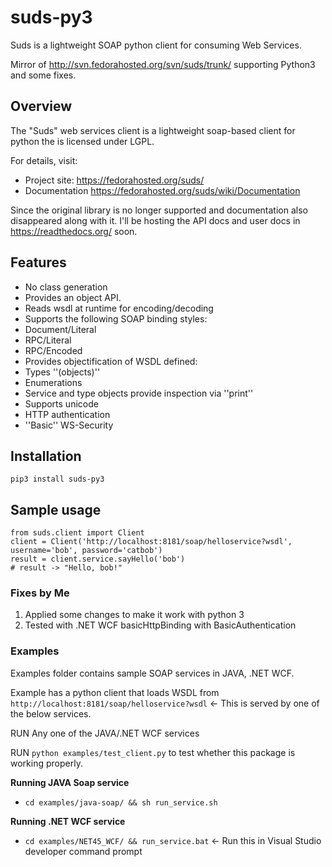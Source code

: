 suds-py3
========

Suds is a lightweight SOAP python client for consuming Web Services.

Mirror of http://svn.fedorahosted.org/svn/suds/trunk/ supporting Python3 and some fixes.

## Overview
The "Suds" web services client is a lightweight soap-based client for python the is licensed under LGPL.

For details, visit:
  * Project site: https://fedorahosted.org/suds/
  * Documentation https://fedorahosted.org/suds/wiki/Documentation

Since the original library is no longer supported and documentation also disappeared along with it.
I'll be hosting the API docs and user docs in https://readthedocs.org/ soon.

## Features
* No class generation
* Provides an object API.
* Reads wsdl at runtime for encoding/decoding
* Supports the following SOAP binding styles:
* Document/Literal
* RPC/Literal
* RPC/Encoded
* Provides objectification of WSDL defined:
* Types ''(objects)''
* Enumerations
* Service and type objects provide inspection via ''print''
* Supports unicode
* HTTP authentication
* ''Basic'' WS-Security

## Installation
```
pip3 install suds-py3
```

## Sample usage
```
from suds.client import Client
client = Client('http://localhost:8181/soap/helloservice?wsdl', username='bob', password='catbob')
result = client.service.sayHello('bob')
# result -> "Hello, bob!"
```

### Fixes by Me
1. Applied some changes to make it work with python 3
2. Tested with .NET WCF basicHttpBinding with BasicAuthentication

### Examples
Examples folder contains sample SOAP services in JAVA, .NET WCF.

Example has a python client that loads WSDL from `http://localhost:8181/soap/helloservice?wsdl` <- This is served by one of the below services.

RUN Any one of the JAVA/.NET WCF services

RUN `python examples/test_client.py` to test whether this package is working properly.

**Running JAVA Soap service**
* `cd examples/java-soap/ && sh run_service.sh`

**Running .NET WCF service**
* `cd examples/NET45_WCF/ && run_service.bat` <- Run this in Visual Studio developer command prompt
